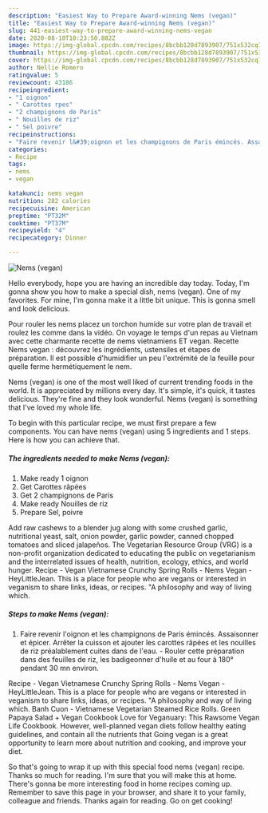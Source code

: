 ```yaml
---
description: "Easiest Way to Prepare Award-winning Nems (vegan)"
title: "Easiest Way to Prepare Award-winning Nems (vegan)"
slug: 441-easiest-way-to-prepare-award-winning-nems-vegan
date: 2020-08-10T10:23:50.882Z
image: https://img-global.cpcdn.com/recipes/8bcbb128d7893907/751x532cq70/nems-vegan-photo-principale-de-la-recette.jpg
thumbnail: https://img-global.cpcdn.com/recipes/8bcbb128d7893907/751x532cq70/nems-vegan-photo-principale-de-la-recette.jpg
cover: https://img-global.cpcdn.com/recipes/8bcbb128d7893907/751x532cq70/nems-vegan-photo-principale-de-la-recette.jpg
author: Nellie Romero
ratingvalue: 5
reviewcount: 43186
recipeingredient:
- "1 oignon"
- " Carottes rpes"
- "2 champignons de Paris"
- " Nouilles de riz"
- " Sel poivre"
recipeinstructions:
- "Faire revenir l&#39;oignon et les champignons de Paris émincés. Assaisonner et épicer. Arrêter la cuisson et ajouter les carottes râpées et les nouilles de riz préalablement cuites dans de l&#39;eau. Rouler cette préparation dans des feuilles de riz, les badigeonner d&#39;huile et au four à 180° pendant 30 mn environ."
categories:
- Recipe
tags:
- nems
- vegan

katakunci: nems vegan 
nutrition: 282 calories
recipecuisine: American
preptime: "PT32M"
cooktime: "PT37M"
recipeyield: "4"
recipecategory: Dinner

---
```



![Nems (vegan)](https://img-global.cpcdn.com/recipes/8bcbb128d7893907/751x532cq70/nems-vegan-photo-principale-de-la-recette.jpg)

Hello everybody, hope you are having an incredible day today. Today, I'm gonna show you how to make a special dish, nems (vegan). One of my favorites. For mine, I'm gonna make it a little bit unique. This is gonna smell and look delicious.

Pour rouler les nems placez un torchon humide sur votre plan de travail et roulez les comme dans la vidéo. On voyage le temps d&#39;un repas au Vietnam avec cette charmante recette de nems vietnamiens ET vegan. Recette Nems vegan : découvrez les ingrédients, ustensiles et étapes de préparation. Il est possible d&#39;humidifier un peu l&#39;extrémité de la feuille pour quelle ferme hermétiquement le nem.

Nems (vegan) is one of the most well liked of current trending foods in the world. It is appreciated by millions every day. It's simple, it's quick, it tastes delicious. They're fine and they look wonderful. Nems (vegan) is something that I've loved my whole life.


To begin with this particular recipe, we must first prepare a few components. You can have nems (vegan) using 5 ingredients and 1 steps. Here is how you can achieve that.

<!--inarticleads1-->

##### The ingredients needed to make Nems (vegan):

1. Make ready 1 oignon
1. Get  Carottes râpées
1. Get 2 champignons de Paris
1. Make ready  Nouilles de riz
1. Prepare  Sel, poivre


Add raw cashews to a blender jug along with some crushed garlic, nutritional yeast, salt, onion powder, garlic powder, canned chopped tomatoes and sliced jalapeños. The Vegetarian Resource Group (VRG) is a non-profit organization dedicated to educating the public on vegetarianism and the interrelated issues of health, nutrition, ecology, ethics, and world hunger. Recipe - Vegan Vietnamese Crunchy Spring Rolls - Nems Vegan - HeyLittleJean. This is a place for people who are vegans or interested in veganism to share links, ideas, or recipes. &#34;A philosophy and way of living which. 

<!--inarticleads2-->

##### Steps to make Nems (vegan):

1. Faire revenir l&#39;oignon et les champignons de Paris émincés. Assaisonner et épicer. Arrêter la cuisson et ajouter les carottes râpées et les nouilles de riz préalablement cuites dans de l&#39;eau. - Rouler cette préparation dans des feuilles de riz, les badigeonner d&#39;huile et au four à 180° pendant 30 mn environ.


Recipe - Vegan Vietnamese Crunchy Spring Rolls - Nems Vegan - HeyLittleJean. This is a place for people who are vegans or interested in veganism to share links, ideas, or recipes. &#34;A philosophy and way of living which. Banh Cuon - Vietnamese Vegetarian Steamed Rice Rolls. Green Papaya Salad + Vegan Cookbook Love for Veganuary: This Rawsome Vegan Life Cookbook. However, well-planned vegan diets follow healthy eating guidelines, and contain all the nutrients that Going vegan is a great opportunity to learn more about nutrition and cooking, and improve your diet. 

So that's going to wrap it up with this special food nems (vegan) recipe. Thanks so much for reading. I'm sure that you will make this at home. There's gonna be more interesting food in home recipes coming up. Remember to save this page in your browser, and share it to your family, colleague and friends. Thanks again for reading. Go on get cooking!
